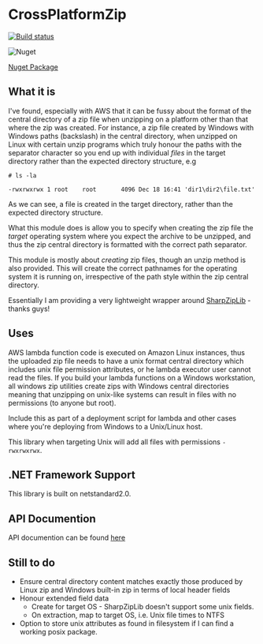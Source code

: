 # CrossPlatformZip

[![Build status](https://ci.appveyor.com/api/projects/status/d2cpscmh141cy3wq?svg=true)](https://ci.appveyor.com/project/fireflycons/crossplatformzip)

![Nuget](https://img.shields.io/nuget/v/Firefly.CrossPlatformZip)

[Nuget Package](https://www.nuget.org/packages/Firefly.CrossPlatformZip/)

## What it is

I've found, especially with AWS that it can be fussy about the format of the central directory of a zip file when unzipping on a platform other than that where the zip was created. For instance, a zip file created by Windows with Windows paths (backslash) in the central directory, when unzipped on Linux with certain unzip programs which truly honour the paths with the separator character so you end up with individual _files_ in the target directory rather than the expected directory structure, e.g

```
# ls -la

-rwxrwxrwx 1 root    root       4096 Dec 18 16:41 'dir1\dir2\file.txt'
```

As we can see, a file is created in the target directory, rather than the expected directory structure.

What this module does is allow you to specify when creating the zip file the _target_ operating system where you expect the archive to be unzipped, and thus the zip central directory is formatted with the correct path separator.

This module is mostly about _creating_ zip files, though an unzip method is also provided. This will create the correct pathnames for the operating system it is running on, irrespective of the path style within the zip central directory.

Essentially I am providing a very lightweight wrapper around [SharpZipLib](https://github.com/icsharpcode/SharpZipLib) - thanks guys!

## Uses

AWS lambda function code is executed on Amazon Linux instances, thus the uploaded zip file needs to have a unix format central directory which includes unix file permission attributes, or he lambda executor user cannot read the files. If you build your lambda functions on a Windows workstation, all windows zip utilities create zips with Windows central directories meaning that unzipping on unix-like systems can result in files with no permissions (to anyone but root).

Include this as part of a deployment script for lambda and other cases where you're deploying from Windows to a Unix/Linux host.

This library when targeting Unix will add all files with permissions `-rwxrwxrwx`.

## .NET Framework Support

This library is built on netstandard2.0.

## API Documention

API documention can be found [here](https://fireflycons.github.io/Firefly-CrossPlatformZip/api/index.html)

## Still to do

* Ensure central directory content matches exactly those produced by Linux zip and Windows built-in zip in terms of local header fields
* Honour extended field data
    * Create for target OS - SharpZipLib doesn't support some unix fields.
    * On extraction, map to target OS, i.e. Unix file times to NTFS
* Option to store unix attributes as found in filesystem if I can find a working posix package.
